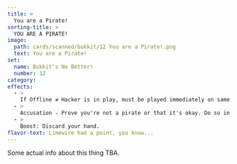```yaml
---
title: >
  You are a Pirate!
sorting-title: >
  YOU ARE A PIRATE!
image: 
  path: cards/scanned/bukkit/12 You are a Pirate!.png
  text: You are a Pirate!
set:
  name: Bukkit's No Better!
  number: 12
category: 
effects: 
  - >
    If Offline ≠ Hacker is in play, must be played immediately on same side.
  - >
    Accusation - Prove you're not a pirate or that it's okay. Do so in 6 turns or you must be richest to win the game.
  - >
    Boost: Discard your hand.
flavor-text: Limewire had a point, you know...
---
```

Some actual info about this thing TBA.
